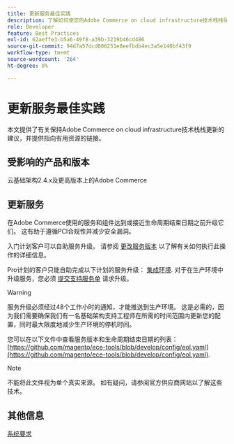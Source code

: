 ```yaml
---
title: 更新服务最佳实践
description: 了解如何使您的Adobe Commerce on cloud infrastructure技术栈栈保持更新。
role: Developer
feature: Best Practices
exl-id: 62aeffe3-b5a6-49f8-a39b-3219b46cd486
source-git-commit: 94d7a57dcd006251e8eefbdb4ec3a5e140bf43f9
workflow-type: tm+mt
source-wordcount: '264'
ht-degree: 0%

---
```


# 更新服务最佳实践

本文提供了有关保持Adobe Commerce on cloud infrastructure技术栈栈更新的建议，并提供指向有用资源的链接。

## 受影响的产品和版本

云基础架构2.4.x及更高版本上的Adobe Commerce

## 更新服务

在Adobe Commerce使用的服务和组件达到或接近生命周期结束日期之前升级它们。 这有助于遵循PCI合规性并减少安全漏洞。

入门计划客户可以自助服务升级。 请参阅 [更改服务版本](https://devdocs.magento.com/cloud/project/services.html#change-service-version) 以了解有关如何执行此操作的详细信息。

Pro计划的客户只能自助完成以下计划的服务升级： [集成环境](https://experienceleague.adobe.com/docs/commerce-knowledge-base/kb/announcements/commerce-announcements/integration-environment-enhancement-request-pro-and-starter.html). 对于在生产环境中升级服务，您必须 [提交支持服务单](https://experienceleague.adobe.com/docs/commerce-knowledge-base/kb/help-center-guide/magento-help-center-user-guide.html#submit-ticket) 请求升级。

>[!WARNING]
>
>服务升级必须经过48个工作小时的通知，才能推送到生产环境。 这是必需的，因为我们需要确保我们有一名基础架构支持工程师在所需的时间范围内更新您的配置，同时最大限度地减少生产环境的停机时间。

您可以在以下文件中查看服务版本和生命周期结束日期的列表： [https://github.com/magento/ece-tools/blob/develop/config/eol.yaml](https://github.com/magento/ece-tools/blob/develop/config/eol.yaml).

>[!NOTE]
>
>不能将此文件视为单个真实来源。 如有疑问，请参阅官方供应商网站以了解这些技术。

## 其他信息

[系统要求](../../../installation/system-requirements.md)
